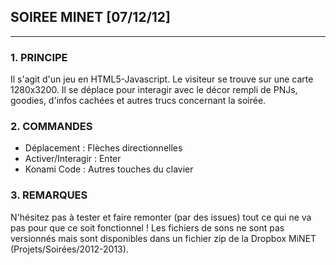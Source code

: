 ## SOIREE MINET [07/12/12]
--------------------------

### 1. PRINCIPE

Il s'agit d'un jeu en HTML5-Javascript. 
Le visiteur se trouve sur une carte 1280x3200.
Il se déplace pour interagir avec le décor rempli de PNJs, goodies, d'infos cachées et autres trucs concernant la soirée.


### 2. COMMANDES

- Déplacement 		: Flèches directionnelles
- Activer/Interagir : Enter
- Konami Code		: Autres touches du clavier


### 3. REMARQUES

N'hésitez pas à tester et faire remonter (par des issues) tout ce qui ne va pas pour que ce soit fonctionnel !
Les fichiers de sons ne sont pas versionnés mais sont disponibles dans un fichier zip de la Dropbox MiNET (Projets/Soirées/2012-2013).
